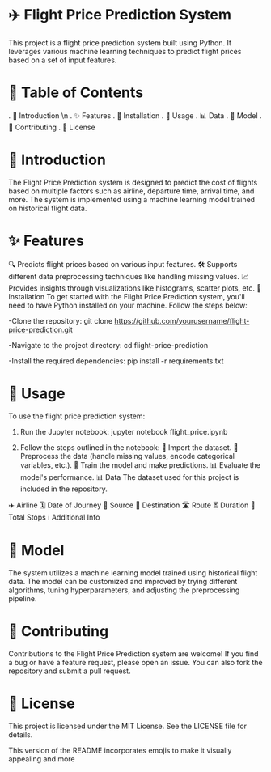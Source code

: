 # ✈️ Flight Price Prediction System
This project is a flight price prediction system built using Python. It leverages various machine learning techniques to predict flight prices based on a set of input features.

# 📑 Table of Contents
. 📝 Introduction \n
. ✨ Features
. 🔧 Installation
. 🚀 Usage
. 📊 Data
. 🧠 Model
. 🤝 Contributing
. 📜 License

# 📝 Introduction
The Flight Price Prediction system is designed to predict the cost of flights based on multiple factors such as airline, departure time, arrival time, and more. The system is implemented using a machine learning model trained on historical flight data.

# ✨ Features
🔍 Predicts flight prices based on various input features.
🛠 Supports different data preprocessing techniques like handling missing values.
📈 Provides insights through visualizations like histograms, scatter plots, etc.
🔧 Installation
To get started with the Flight Price Prediction system, you'll need to have Python installed on your machine. Follow the steps below:

-Clone the repository:
git clone https://github.com/yourusername/flight-price-prediction.git

-Navigate to the project directory:
cd flight-price-prediction

-Install the required dependencies:
pip install -r requirements.txt


# 🚀 Usage
To use the flight price prediction system:

1. Run the Jupyter notebook:
jupyter notebook flight_price.ipynb


2. Follow the steps outlined in the notebook:
📂 Import the dataset.
🧹 Preprocess the data (handle missing values, encode categorical variables, etc.).
🤖 Train the model and make predictions.
📊 Evaluate the model's performance.
📊 Data
The dataset used for this project is  included in the repository. 

✈️ Airline
🗓 Date of Journey
🛫 Source
🛬 Destination
🛣 Route
⏳ Duration
🛑 Total Stops
ℹ️ Additional Info


# 🧠 Model
The system utilizes a machine learning model trained using historical flight data. The model can be customized and improved by trying different algorithms, tuning hyperparameters, and adjusting the preprocessing pipeline.

# 🤝 Contributing
Contributions to the Flight Price Prediction system are welcome! If you find a bug or have a feature request, please open an issue. You can also fork the repository and submit a pull request.

# 📜 License
This project is licensed under the MIT License. See the LICENSE file for details.

This version of the README incorporates emojis to make it visually appealing and more
